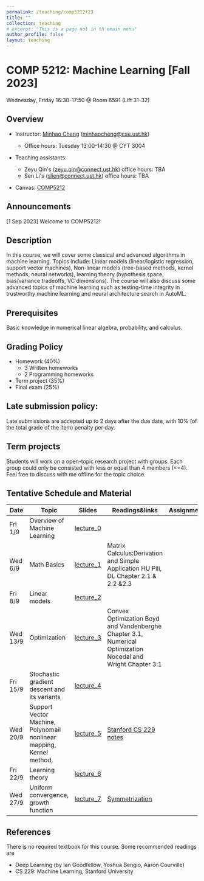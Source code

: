 ```yaml
---
permalink: /teaching/comp5212f23
title: ""
collection: teaching
# excerpt: "This is a page not in th emain menu"
author_profile: false
layout: teaching
---
```


# COMP 5212: Machine Learning [Fall 2023]
Wednesday, Friday 16:30-17:50 @ Room 6591 (Lift 31-32)
## Overview
- Instructor: [Minhao Cheng](https://cse.hkust.edu.hk/~minhaocheng) (minhaocheng@cse.ust.hk)
    - Office hours: Tuesday 13:00-14:30 @ CYT 3004

- Teaching assistants: 
    - Zeyu Qin's (zeyu.qin@connect.ust.hk) office hours: TBA 
    - Sen Li's (slien@connect.ust.hk) office hours: TBA
- Canvas: [COMP5212](https://canvas.ust.hk/courses/52271)

## Announcements
[1 Sep 2023] Welcome to COMP5212!

## Description
In this course, we will cover some classical and advanced algorithms in machine learning. Topics include: Linear models (linear/logistic regression, support vector machines), Non-linear models (tree-based methods, kernel methods, neural networks), learning theory (hypothesis space, bias/variance tradeoffs, VC dimensions). The course will also discuss some advanced topics of machine learning such as testing-time integrity in trustworthy machine learning and neural architecture search in AutoML.
## Prerequisites
Basic knowledge in numerical linear algebra, probability, and calculus. 
## Grading Policy
- Homework (40%)
    - 3 Written homeworks
    - 2 Programming homeworks 
- Term project (35%)
- Final exam (25%)

## Late submission policy:
Late submissions are accepted up to 2 days after the due date, with 10% (of the total grade of the item) penalty per day.

## Term projects
Students will work on a open-topic research project with groups. Each group could only be consisted with less or equal than 4 members (<=4). Feel free to discuss with me offline for the topic choice.

## Tentative Schedule and Material

|  Date   | Topic                        | Slides | Readings&links | Assignments |
|  ----   | ----                         | ----   | ----           | ----        |
| Fri 1/9 | Overview of Machine Learning | [lecture_0](https://cse.hkust.edu.hk/~minhaocheng/files/COMP5212/Lecture_0.pdf)       |                |             |
| Wed 6/9     | Math Basics                  | [lecture_1](https://cse.hkust.edu.hk/~minhaocheng/files/COMP5212/Lecture_1.pdf)       | Matrix Calculus:Derivation and Simple Application HU Pili,   DL Chapter 2.1 & 2.2 &2.3                |             |
| Fri 8/9| Linear models |  [lecture_2](https://cse.hkust.edu.hk/~minhaocheng/files/COMP5212/Lecture_2.pdf)     |                |             |
| Wed 13/9 | Optimization |     [lecture_3](https://cse.hkust.edu.hk/~minhaocheng/files/COMP5212/Lecture_3.pdf)              |  Convex Optimization Boyd and Vandenberghe Chapter 3.1, Numerical Optimization Nocedal and Wright Chapter 3.1        |     |
| Fri 15/9 | Stochastic gradient descent and its variants  | [lecture_4](https://cse.hkust.edu.hk/~minhaocheng/files/COMP5212/Lecture_4.pdf)                 |        |    |
| Wed 20/9 | Support Vector Machine, Polynomail nonlinear mapping, Kernel method,  |    [lecture_5](https://cse.hkust.edu.hk/~minhaocheng/files/COMP5212/Lecture_5.pdf) |   [Stanford CS 229 notes](https://see.stanford.edu/materials/aimlcs229/cs229-notes3.pdf)             |             |
| Fri 22/9 | Learning theory  |  [lecture_6](https://cse.hkust.edu.hk/~minhaocheng/files/COMP5212/Lecture_6.pdf)   |                |          |  
| Wed 27/9 | Uniform convergence, growth function |  [lecture_7](https://cse.hkust.edu.hk/~minhaocheng/files/COMP5212/Lecture_7.pdf)      |     [Symmetrization](https://mlweb.loria.fr/book/en/symmetrization.html)       |             |    

## References
There is no required textbook for this course. Some recommended readings are
- Deep Learning (by Ian Goodfellow, Yoshua Bengio, Aaron Courville)
- CS 229: Machine Learning, Stanford University


